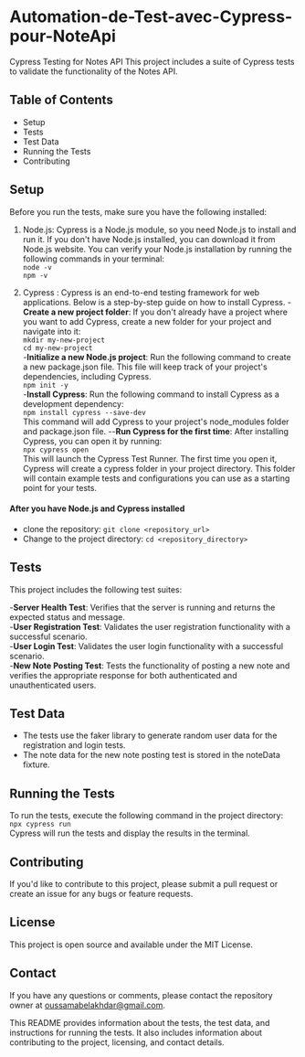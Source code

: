 # Automation-de-Test-avec-Cypress-pour-NoteApi
Cypress Testing for Notes API
This project includes a suite of Cypress tests to validate the functionality of the Notes API.

## Table of Contents
- Setup
- Tests
- Test Data
- Running the Tests
- Contributing

## Setup
Before you run the tests, make sure you have the following installed:

1. Node.js: Cypress is a Node.js module, so you need Node.js to install and run it. If you don't have Node.js installed, you can download it from Node.js website. You can verify your Node.js installation by running the following commands in your terminal:  
`node -v`  
`npm -v`
   
1. Cypress : Cypress is an end-to-end testing framework for web applications. Below is a step-by-step guide on how to install Cypress.
-**Create a new project folder**: If you don't already have a project where you want to add Cypress, create a new folder for your project and navigate into it:  
`mkdir my-new-project`  
`cd my-new-project`    
-**Initialize a new Node.js project**: Run the following command to create a new package.json file. This file will keep track of your project's dependencies, including Cypress.  
`npm init -y`    
-**Install Cypress**: Run the following command to install Cypress as a development dependency:  
`npm install cypress --save-dev`      
This command will add Cypress to your project's node_modules folder and package.json file.
--**Run Cypress for the first time**: After installing Cypress, you can open it by running:  
`npx cypress open`  
This will launch the Cypress Test Runner. The first time you open it, Cypress will create a cypress folder in your project directory. This folder will contain example tests and configurations you can use as a starting point for your tests.  

#### After you have Node.js and Cypress installed 
- clone the repository:
`git clone <repository_url>`
- Change to the project directory:
`cd <repository_directory>`

## Tests
This project includes the following test suites:

-**Server Health Test**: Verifies that the server is running and returns the expected status and message.  
-**User Registration Test**: Validates the user registration functionality with a successful scenario.  
-**User Login Test**: Validates the user login functionality with a successful scenario.  
-**New Note Posting Test**: Tests the functionality of posting a new note and verifies the appropriate response for both authenticated and unauthenticated users.  
## Test Data
- The tests use the faker library to generate random user data for the registration and login tests.  
- The note data for the new note posting test is stored in the noteData fixture.  

## Running the Tests
To run the tests, execute the following command in the project directory:  
`npx cypress run`  
Cypress will run the tests and display the results in the terminal.  

## Contributing
If you'd like to contribute to this project, please submit a pull request or create an issue for any bugs or feature requests.  

## License
This project is open source and available under the MIT License.  

## Contact
If you have any questions or comments, please contact the repository owner at oussamabelakhdar@gmail.com.  

This README provides information about the tests, the test data, and instructions for running the tests. It also includes information about contributing to the project, licensing, and contact details.  
